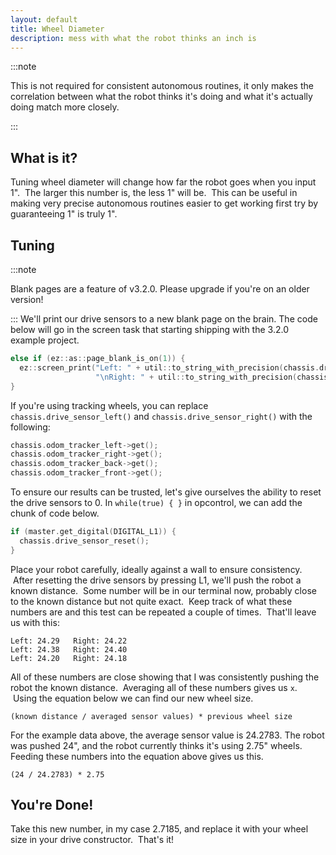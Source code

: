 ```yaml
---
layout: default
title: Wheel Diameter
description: mess with what the robot thinks an inch is
---
```


:::note

This is not required for consistent autonomous routines, it only makes the correlation between what the robot thinks it's doing and what it's actually doing match more closely.  

:::

## What is it?
Tuning wheel diameter will change how far the robot goes when you input 1".  The larger this number is, the less 1" will be.  This can be useful in making very precise autonomous routines easier to get working first try by guaranteeing 1" is truly 1".  

## Tuning 
:::note

Blank pages are a feature of v3.2.0.  Please upgrade if you're on an older version!

:::
We'll print our drive sensors to a new blank page on the brain.  The code below will go in the screen task that starting shipping with the 3.2.0 example project.  
```cpp
else if (ez::as::page_blank_is_on(1)) {
  ez::screen_print("Left: " + util::to_string_with_precision(chassis.drive_sensor_left()) +
                   "\nRight: " + util::to_string_with_precision(chassis.drive_sensor_right()), 1);
}
```

If you're using tracking wheels, you can replace `chassis.drive_sensor_left()` and `chassis.drive_sensor_right()` with the following:
```cpp
chassis.odom_tracker_left->get();
chassis.odom_tracker_right->get();
chassis.odom_tracker_back->get();
chassis.odom_tracker_front->get();
```

To ensure our results can be trusted, let's give ourselves the ability to reset the drive sensors to 0.  In `while(true) { }` in opcontrol, we can add the chunk of code below.  
```cpp
if (master.get_digital(DIGITAL_L1)) {
  chassis.drive_sensor_reset();
}
```

Place your robot carefully, ideally against a wall to ensure consistency.  After resetting the drive sensors by pressing L1, we'll push the robot a known distance.  Some number will be in our terminal now, probably close to the known distance but not quite exact.  Keep track of what these numbers are and this test can be repeated a couple of times.  That'll leave us with this:
```
Left: 24.29   Right: 24.22
Left: 24.38   Right: 24.40
Left: 24.20   Right: 24.18
```

All of these numbers are close showing that I was consistently pushing the robot the known distance.  Averaging all of these numbers gives us `x`.  Using the equation below we can find our new wheel size.  
```
(known distance / averaged sensor values) * previous wheel size
```

For the example data above, the average sensor value is 24.2783.  The robot was pushed 24", and the robot currently thinks it's using 2.75" wheels.  Feeding these numbers into the equation above gives us this.  
```
(24 / 24.2783) * 2.75
```

## You're Done!
Take this new number, in my case 2.7185, and replace it with your wheel size in your drive constructor.  That's it!  